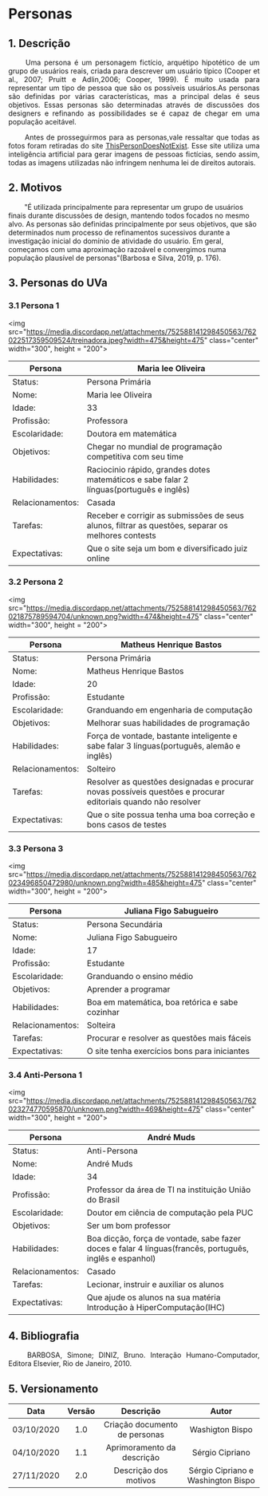 # Personas

## 1. Descrição

<p align="justify"> &emsp;&emsp; Uma persona é um personagem fictício, arquétipo hipotético de um grupo de usuários reais, criada para descrever um usuário típico (Cooper et al., 2007; Pruitt e Adlin,2006; Cooper, 1999). É muito usada para representar um tipo de pessoa que são os possíveis usuários.As personas são definidas por várias características, mas a principal delas é seus objetivos. Essas personas são determinadas através de discussões dos designers e refinando as possibilidades se é capaz de chegar em uma população aceitável. </p>

<p align="justify"> &emsp;&emsp; Antes de prosseguirmos para as personas,vale ressaltar que todas as fotos foram retiradas do site <a href="https://thispersondoesnotexist.com/">ThisPersonDoesNotExist</a>. Esse site utiliza uma inteligência artificial para gerar imagens de pessoas fictícias, sendo assim, todas as imagens utilizadas não infringem nenhuma lei de direitos autorais.</p>

## 2. Motivos

&emsp;&emsp; "É utilizada principalmente para representar um grupo de usuários finais durante discussões de design, mantendo todos focados no mesmo alvo. As personas são definidas principalmente por seus objetivos, que são determinados num processo de refinamentos sucessivos durante a investigação inicial do domínio de atividade do usuário. Em geral, começamos com uma aproximação razoável e convergimos numa população plausível de personas"(Barbosa e Silva, 2019, p. 176). 
   
## 3. Personas do UVa

### 3.1 Persona 1

<img  src="https://media.discordapp.net/attachments/752588141298450563/762022517359509524/treinadora.jpeg?width=475&height=475" class="center" width="300", height = "200">

| Persona | Maria lee Oliveira |
|---------|--------------------|
| Status: | Persona Primária |
| Nome: | Maria lee Oliveira |
| Idade: | 33 |
| Profissão: | Professora |
| Escolaridade: | Doutora em matemática |
| Objetivos: | Chegar no mundial de programação competitiva com seu time |
| Habilidades: | Raciocinio rápido, grandes dotes matemáticos e sabe falar 2 línguas(português e inglês) |
| Relacionamentos: | Casada |
| Tarefas: | Receber e corrigir as submissões de seus alunos, filtrar as questões, separar os melhores contests |
| Expectativas: | Que o site seja um bom e diversificado juiz online  |

### 3.2 Persona 2

<img  src="https://media.discordapp.net/attachments/752588141298450563/762021875789594704/unknown.png?width=474&height=475" class="center" width="300", height = "200">

| Persona | Matheus Henrique Bastos |
|---------|--------------------|
| Status: | Persona Primária |
| Nome: | Matheus Henrique Bastos |
| Idade: | 20 |
| Profissão: | Estudante |
| Escolaridade: | Granduando em engenharia de computação |
| Objetivos: | Melhorar suas habilidades de programação |
| Habilidades: | Força de vontade, bastante inteligente e sabe falar 3 línguas(português, alemão e inglês) |
| Relacionamentos: | Solteiro |
| Tarefas: | Resolver as questões designadas e procurar novas possíveis questões e procurar editoriais quando não resolver |
| Expectativas: | Que o site possua tenha uma boa correção e bons casos de testes |

### 3.3 Persona 3

<img  src="https://media.discordapp.net/attachments/752588141298450563/762023496850472980/unknown.png?width=485&height=475" class="center" width="300", height = "200">

| Persona | Juliana Figo Sabugueiro |
|---------|--------------------|
| Status: | Persona Secundária |
| Nome: | Juliana Figo Sabugueiro |
| Idade: | 17 |
| Profissão: | Estudante |
| Escolaridade: | Granduando o ensino médio |
| Objetivos: | Aprender a programar |
| Habilidades: | Boa em matemática, boa retórica e sabe cozinhar |
| Relacionamentos: | Solteira |
| Tarefas: | Procurar e resolver as questões mais fáceis |
| Expectativas: | O site tenha exercícios bons para iniciantes |

### 3.4 Anti-Persona 1

<img  src="https://media.discordapp.net/attachments/752588141298450563/762023274770595870/unknown.png?width=469&height=475" class="center" width="300", height = "200">

| Persona | André Muds |
|---------|--------------------|
| Status: | Anti-Persona |
| Nome: | André Muds |
| Idade: | 34 |
| Profissão: | Professor da área de TI na instituição União do Brasil |
| Escolaridade: | Doutor em ciência de computação pela PUC |
| Objetivos: | Ser um bom professor |
| Habilidades: | Boa dicção, força de vontade, sabe fazer doces e falar 4 línguas(francês, português, inglês e espanhol) |
| Relacionamentos: | Casado |
| Tarefas: | Lecionar, instruir e auxiliar os alunos |
| Expectativas: | Que ajude os alunos na sua matéria Introdução à HiperComputação(IHC) |

## 4. Bibliografia

<p align="justify"> &emsp;&emsp; BARBOSA, Simone; DINIZ, Bruno. Interação Humano-Computador, Editora Elsevier, Rio de Janeiro, 2010. </p>

## 5. Versionamento

|Data|Versão|Descrição|Autor|
|:-:|:-:|:-:|:-:|
|03/10/2020|1.0|Criação documento de personas|Washigton Bispo|
|04/10/2020|1.1|Aprimoramento da descrição|Sérgio Cipriano|
|27/11/2020|2.0|Descrição dos motivos|Sérgio Cipriano e Washington Bispo|

